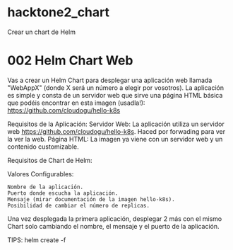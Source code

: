 # hacktone2_chart
Crear un chart de Helm

# 002 Helm Chart Web
 
Vas a crear un Helm Chart para desplegar una aplicación web llamada "WebAppX" (donde X será un número a elegir por vosotros). La aplicación es simple y consta de un servidor web que sirve una página HTML básica que podéis encontrar en esta imagen (usadla!): https://github.com/cloudogu/hello-k8s
 
Requisitos de la Aplicación:
Servidor Web:
La aplicación utiliza un servidor web https://github.com/cloudogu/hello-k8s.
Haced por forwading para ver la ver la web.
Página HTML:
La imagen ya viene con un servidor web y un contenido customizable.
 
Requisitos de Chart de Helm:

Valores Configurables:

```
Nombre de la aplicación.
Puerto donde escucha la aplicación.
Mensaje (mirar documentación de la imagen hello-k8s).
Posibilidad de cambiar el número de replicas.
```
Una vez desplegada la primera aplicación, desplegar 2 más con el mismo Chart solo cambiando el nombre, el mensaje y el puerto de la aplicación.
 
TIPS:
helm create
-f
